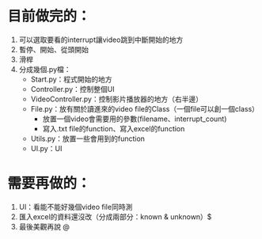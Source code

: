 # 目前做完的：
1. 可以選取要看的interrupt讓video跳到中斷開始的地方
2. 暫停、開始、從頭開始
3. 滑桿
4. 分成幾個.py檔：
    - Start.py：程式開始的地方
    - Controller.py：控制整個UI
    - VideoController.py：控制影片播放器的地方（右半邊）
    - File.py：放有關於讀進來的video file的Class（一個file可以創一個class）
        * 放置一個video會需要用的參數(filename、interrupt_count)
        * 寫入.txt file的function、寫入excel的function
    - Utils.py：放置一些會用到的function
    - UI.py：UI


# 需要再做的：
1. UI：看能不能好幾個video file同時測
2. 匯入excel的資料還沒改（分成兩部分：known & unknown）$
3. 最後美觀再說
@